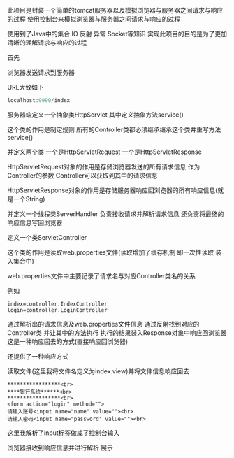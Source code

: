 此项目是封装一个简单的tomcat服务器以及模拟浏览器与服务器之间请求与响应的过程
使用控制台来模拟浏览器与服务器之间请求与响应的过程

使用到了Java中的集合  IO  反射  异常  Socket等知识
实现此项目的目的是为了更加清晰的理解请求与响应的过程



首先

浏览器发送请求到服务器

URL大致如下

```java
localhost:9999/index
```



服务器端定义一个抽象类HttpServlet  其中定义抽象方法service()

这个类的作用是制定规则  所有的Controller类都必须继承继承这个类并重写方法service()

并定义两个类  一个是HttpServletRequest  一个是HttpServletResponse

HttpServletRequest对象的作用是存储浏览器发送的所有请求信息  作为Controller的参数  Controller可以获取到其中的请求信息

HttpServletResponse对象的作用是存储服务器响应回浏览器的所有响应信息(就是一个String)



并定义一个线程类ServerHandler  负责接收请求并解析请求信息  还负责将最终的响应信息写回浏览器



定义一个类ServletController

这个类的作用是读取web.properties文件(读取增加了缓存机制 即一次性读取  装入集合中)

web.properties文件中主要记录了请求名与对应Controller类名的关系

例如

```properties
index=controller.IndexController
login=controller.LoginController
```

通过解析出的请求信息及web.properties文件信息  通过反射找到对应的Controller类  并让其中的方法执行  执行的结果装入Response对象中响应回浏览器  这是一种响应回去的方式(直接响应回浏览器)

还提供了一种响应方式

读取文件(这里我将文件名定义为index.view)并将文件信息响应回去

```properties
*****************<br>
****银行系统******<br>
*****************<br>
<form action="login" method="">
请输入账号<input name="name" value=""><br>
请输入密码<input name="password" value=""><br>
```

这里我解析了input标签做成了控制台输入

浏览器接收到响应信息并进行解析  展示



